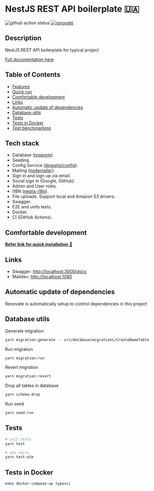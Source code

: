 # NestJS REST API boilerplate 🇺🇦

![github action status](https://github.com/brocoders/nestjs-boilerplate/actions/workflows/docker-e2e.yml/badge.svg)
[![renovate](https://img.shields.io/badge/renovate-enabled-%231A1F6C?logo=renovatebot)](https://app.renovatebot.com/dashboard)

## Description <!-- omit in toc -->

NestJS REST API boilerplate for typical project

[Full documentation here](https://github.com/brocoders/nestjs-boilerplate/blob/main/docs/readme.md)

## Table of Contents <!-- omit in toc -->

- [Features](#features)
- [Quick run](#quick-run)
- [Comfortable development](#comfortable-development)
- [Links](#links)
- [Automatic update of dependencies](#automatic-update-of-dependencies)
- [Database utils](#database-utils)
- [Tests](#tests)
- [Tests in Docker](#tests-in-docker)
- [Test benchmarking](#test-benchmarking)

## Tech stack

- Database ([typeorm](https://www.npmjs.com/package/typeorm)).
- Seeding.
- Config Service ([@nestjs/config](https://www.npmjs.com/package/@nestjs/config)).
- Mailing ([nodemailer](https://www.npmjs.com/package/nodemailer)).
- Sign in and sign up via email.
- Social sign in (Google, GitHub).
- Admin and User roles.
- I18N ([nestjs-i18n](https://www.npmjs.com/package/nestjs-i18n)).
- File uploads. Support local and Amazon S3 drivers.
- Swagger.
- E2E and units tests.
- Docker.
- CI (GitHub Actions).

## Comfortable development
[**Refer link for quick installation** 🚀](./docs/installing-and-running.md)

## Links

- Swagger: <http://localhost:3000/docs>
- Maildev: <http://localhost:1080>

## Automatic update of dependencies

Renovate is automatically setup to control dependencies in this project

## Database utils

Generate migration

```bash
yarn migration:generate -- src/database/migrations/CreateNameTable
```

Run migration

```bash
yarn migration:run
```

Revert migration

```bash
yarn migration:revert
```

Drop all tables in database

```bash
yarn schema:drop
```

Run seed

```bash
yarn seed:run
```

## Tests

```bash
# unit tests
yarn test

# e2e tests
yarn test:e2e
```

## Tests in Docker

```bash
make docker-compose-up type=ci
```

[//]: # (## Test benchmarking)

[//]: # ()
[//]: # (```bash)

[//]: # (docker run --rm jordi/ab -n 100 -c 100 -T application/json -H "Authorization: Bearer USER_TOKEN" -v 2 http://<server_ip>:3000/api/v1/users)

[//]: # (```)
